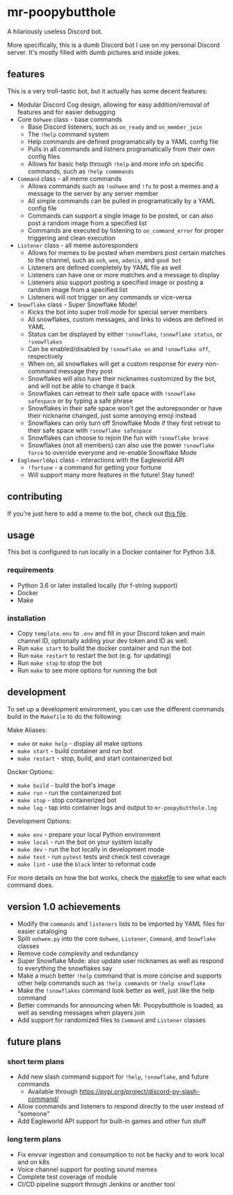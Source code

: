# mr-poopybutthole

A hilariously useless Discord bot.

More specifically, this is a dumb Discord bot I use on my personal Discord server. It's mostly filled with dumb pictures and inside jokes.

## features

This is a very troll-tastic bot, but it actually has some decent features:

- Modular Discord Cog design, allowing for easy addition/removal of features and for easier debugging
- Core `Oohwee` class - base commands
  - Base Discord listeners, such as `on_ready` and `on_member_join`
  - The `!help` command system
  - Help commands are defined programatically by a YAML config file
  - Pulls in all commands and listners programatically from their own config files
  - Allows for basic help through `!help` and more info on specific commands, such as `!help commmands`
- `Command` class - all meme commands
  - Allows commands such as `!oohwee` and `!fu` to post a memes and a message to the server by any server member
  - All simple commands can be pulled in programatically by a YAML config file
  - Commands can support a single image to be posted, or can also post a random image from a specified list
  - Commands are executed by listening to `on_command_error` for proper triggering and clean execution
- `Listener` class - all meme autoresponders
  - Allows for memes to be posted when members post certain matches to the channel, such as `ooh`, `wee`, `adonis`, and `good bot`
  - Listeners are defined completely by YAML file as well
  - Listeners can have one or more matches and a message to display
  - Listeners also support posting a specified image or posting a random image from a specified list
  - Listeners will not trigger on any commands or vice-versa
- `Snowflake` class - Super Snowflake Mode!
  - Kicks the bot into super troll mode for special server members
  - All snowflakes, custom messages, and links to videos are defined in YAML
  - Status can be displayed by either `!snowflake`, `!snowflake status`, or `!snowflakes`
  - Can be enabled/disabled by `!snowflake on` and `!snowflake off`, respectively
  - When on, all snowflakes will get a custom response for _every_ non-command message they post
  - Snowflakes will also have their nicknames customized by the bot, and will not be able to change it back
  - Snowflakes can retreat to their safe space with `!snowflake safespace` or by typing a safe phrase
  - Snowflakes in their safe space won't get the autorepsonder or have their nickname changed, just some annoying emoji instead
  - Snowflakes can only turn off Snowflake Mode if they first retreat to their safe space with `!snowflake safespace`
  - Snowflakes can choose to rejoin the fun with `!snowflake brave`
  - Snowflakes (not all members) can also use the power `!snowflake force` to override everyone and re-enable Snowflake Mode
- `EagleworldApi` class - interactions with the Eagleworld API
  - `!fortune` - a command for getting your fortune
  - Will support many more features in the future! Stay tuned!

## contributing

If you're just here to add a meme to the bot, check out [this file](CONTRIBUTING.md).

## usage

This bot is configured to run locally in a Docker container for Python 3.8.

### requirements

- Python 3.6 or later installed locally (for f-string support)
- Docker
- Make

### installation

- Copy `template.env` to `.env` and fill in your Discord token and main channel ID, optionally adding your dev token and ID as well.
- Run `make start` to build the docker container and run the bot
- Run `make restart` to restart the bot (e.g. for updating)
- Run `make stop` to stop the bot
- Run `make` to see more options for running the bot

## development

To set up a development environment, you can use the different commands build in the `Makefile` to do the following:

Make Aliases:

- `make` or `make help` - display all make options
- `make start` - build container and run bot
- `make restart` - stop, build, and start containerized bot

Docker Options:

- `make build` - build the bot's image
- `make run` - run the containerized bot
- `make stop` - stop containerized bot
- `make log` - tap into container logs and output to `mr-poopybutthole.log`

Development Options:

- `make env` - prepare your local Python environment
- `make local` - run the bot on your system locally
- `make dev` - run the bot locally in development mode
- `make test` - run `pytest` tests and check test coverage
- `make lint` - use the `black` linter to reformat code

For more details on how the bot works, check the [makefile](Makefile) to see what each command does.

## version 1.0 achievements

- Modify the `commands` and `listeners` lists to be imported by YAML files for easier cataloging
- Split `oohwee.py` into the core `Oohwee`, `Listener`, `Command`, and `Snowflake` classes
- Remove code complexity and redundancy
- Super Snowflake Mode: also update user nicknames as well as respond to everything the snowflakes say
- Make a much better `!help` command that is more concise and supports other help commands such as `!help commands` or `!help snowflake`
- Make the `!snowflakes` command look better as well, just like the help command
- Better commands for announcing when Mr. Poopybutthole is loaded, as well as sending messages when players join
- Add support for randomized files to `Command` and `Listener` classes

## future plans

### short term plans

- Add new slash command support for `!help`, `!snowflake`, and future commands
  - Available through <https://pypi.org/project/discord-py-slash-command/>
- Allow commands and listeners to respond directly to the user instead of "someone"
- Add Eagleworld API support for built-in games and other fun stuff

### long term plans

- Fix envvar ingestion and consumption to not be hacky and to work local and on k8s
- Voice channel support for posting sound memes
- Complete test coverage of module
- CI/CD pipeline support through Jenkins or another tool
